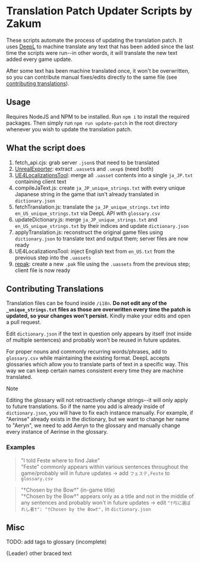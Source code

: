 # Translation Patch Updater Scripts by Zakum
These scripts automate the process of updating the translation patch. It uses [DeepL](https://www.deepl.com/) to machine translate any text that has been added since the last time the scripts were run--in other words, it will translate the new text added every game update.

After some text has been machine translated once, it won't be overwritten, so you can contribute manual fixes/edits directly to the same file (see [contributing translations](#contributing-translations)).

## Usage
Requires NodeJS and NPM to be installed. 
Run `npm i` to install the required packages.
Then simply run `npm run update-patch` in the root directory whenever you wish to update the translation patch.

## What the script does
1. fetch_api.cjs: grab server `.json`s that need to be translated
2. [UnrealExporter](https://github.com/whotookzakum/UnrealExporter): extract `.uasset`s and `.uexp`s (need both)
3. [UE4LocalizationsTool](https://github.com/amrshaheen61/UE4LocalizationsTool): merge all `.uasset` contents into a single `ja_JP.txt` containing client text
4. compileJaText.js: create `ja_JP_unique_strings.txt` with every unique Japanese string in the game that isn't already translated in `dictionary.json`
5. fetchTranslation.js: translate the `ja_JP_unique_strings.txt` into `en_US_unique_strings.txt` via DeepL API with `glossary.csv`
6. updateDictionary.js: merge `ja_JP_unique_strings.txt` and `en_US_unique_strings.txt` by their indices and update `dictionary.json`
7. applyTranslation.js: reconstruct the original game files using `dictionary.json` to translate text and output them; server files are now ready
8. UE4LocalizationsTool: inject English text from `en_US.txt` from the previous step into the `.uassets`
9. [repak](https://github.com/trumank/repak): create a new `.pak` file using the `.uassets` from the previous step; client file is now ready

## Contributing Translations
Translation files can be found inside `/i18n`. **Do not edit any of the `_unique_strings.txt` files as those are overwritten every time the patch is updated, so your changes won't persist.** Kindly make your edits and open a pull request.

Edit `dictionary.json` if the text in question only appears by itself (not inside of multiple sentences) and probably won't be reused in future updates.

For proper nouns and commonly recurring words/phrases, add to `glossary.csv` while maintaining the existing format. DeepL accepts glossaries which allow you to translate parts of text in a specific way. This way we can keep certain names consistent every time they are machine translated. 

> [!NOTE]
> Editing the glossary will not retroactively change strings--it will only apply to future translations. So if the name you add is already inside of `dictionary.json`, you will have to fix each instance manually. For example, if "Aerinse" already exists in the dictionary, but we want to change her name to "Aeryn", we need to add Aeryn to the glossary and manually change every instance of Aerinse in the glossary.

### Examples
> "I told Feste where to find Jake"  
"Feste" commonly appears within various sentences throughout the game/probably will in future updates → add `フェステ,Feste` to `glossary.csv`

> "†Chosen by the Bow†" (in-game title)  
"†Chosen by the Bow†" appears only as a title and not in the middle of any sentences and probably won't in future updates → edit `"†弓に選ばれし者†": "†Chosen by the Bow†",` in `dictionary.json`

## Misc
TODO: add tags to glossary (incomplete)
<lf>
<a>
<cf>
<cr>
<word>
<p ...>
<span>
<d ...>
<key>
<value>
</>
{Leader}
other braced text